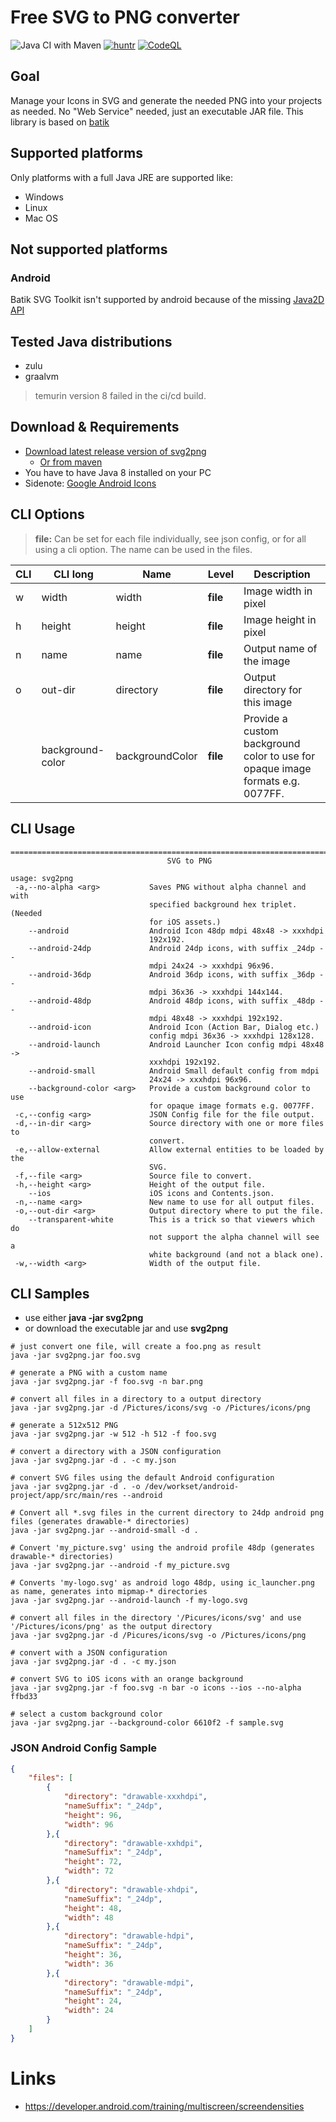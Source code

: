 # Free SVG to PNG converter 

![Java CI with Maven](https://github.com/sterlp/svg2png/workflows/Java%20CI%20with%20Maven/badge.svg?branch=master)
[![huntr](https://cdn.huntr.dev/huntr_security_badge_mono.svg)](https://huntr.dev)
[![CodeQL](https://github.com/sterlp/svg2png/actions/workflows/codeql-analysis.yml/badge.svg)](https://github.com/sterlp/svg2png/actions/workflows/codeql-analysis.yml)

## Goal
Manage your Icons in SVG and generate the needed PNG into your projects as needed. No "Web Service" needed, just an executable JAR file. This library is based on [batik](https://xmlgraphics.apache.org/batik/)

## Supported platforms
Only platforms with a full Java JRE are supported like:

- Windows
- Linux
- Mac OS

## Not supported platforms

### Android

Batik SVG Toolkit isn't supported by android because of the missing [Java2D API](https://stackoverflow.com/questions/7418937/how-to-integrate-batik-with-android-to-open-display-svg-files)

## Tested Java distributions

- zulu
- graalvm

> temurin version 8 failed in the ci/cd build. 

## Download & Requirements

* [Download latest release version of svg2png](https://github.com/puel/svg2png/releases)
  * [Or from maven](https://central.sonatype.com/artifact/org.sterl.svg2png/svg2png)
* You have to have Java 8 installed on your PC
* Sidenote: [Google Android Icons](https://www.google.com/design/icons/)

## CLI Options

  > **file:** Can be set for each file individually, see json config, or for all using a cli option. The name can be used in the files.

| CLI | CLI long | Name      | Level      | Description      |
| --- | -------- | --------- | ---------- | ---------------- |
| w   | width    | width     | **file**   | Image width in pixel |
| h   | height   | height    | **file**   | Image height in pixel |
| n   | name     | name      | **file**   | Output name of the image |
| o   | out-dir  | directory | **file**   | Output directory for this image |
| | background-color   | backgroundColor    | **file**  | Provide a custom background color to use for opaque image formats e.g. 0077FF. |




## CLI Usage

```
================================================================================
                                   SVG to PNG                                   

usage: svg2png
 -a,--no-alpha <arg>           Saves PNG without alpha channel and with
                               specified background hex triplet. (Needed
                               for iOS assets.)
    --android                  Android Icon 48dp mdpi 48x48 -> xxxhdpi
                               192x192.
    --android-24dp             Android 24dp icons, with suffix _24dp --
                               mdpi 24x24 -> xxxhdpi 96x96.
    --android-36dp             Android 36dp icons, with suffix _36dp --
                               mdpi 36x36 -> xxxhdpi 144x144.
    --android-48dp             Android 48dp icons, with suffix _48dp --
                               mdpi 48x48 -> xxxhdpi 192x192.
    --android-icon             Android Icon (Action Bar, Dialog etc.)
                               config mdpi 36x36 -> xxxhdpi 128x128.
    --android-launch           Android Launcher Icon config mdpi 48x48 ->
                               xxxhdpi 192x192.
    --android-small            Android Small default config from mdpi
                               24x24 -> xxxhdpi 96x96.
    --background-color <arg>   Provide a custom background color to use
                               for opaque image formats e.g. 0077FF.
 -c,--config <arg>             JSON Config file for the file output.
 -d,--in-dir <arg>             Source directory with one or more files to
                               convert.
 -e,--allow-external           Allow external entities to be loaded by the
                               SVG.
 -f,--file <arg>               Source file to convert.
 -h,--height <arg>             Height of the output file.
    --ios                      iOS icons and Contents.json.
 -n,--name <arg>               New name to use for all output files.
 -o,--out-dir <arg>            Output directory where to put the file.
    --transparent-white        This is a trick so that viewers which do
                               not support the alpha channel will see a
                               white background (and not a black one).
 -w,--width <arg>              Width of the output file.
```

## CLI Samples

* use either **java -jar svg2png**
* or download the executable jar and use **svg2png**

```Shell
# just convert one file, will create a foo.png as result
java -jar svg2png.jar foo.svg

# generate a PNG with a custom name
java -jar svg2png.jar -f foo.svg -n bar.png

# convert all files in a directory to a output directory
java -jar svg2png.jar -d /Pictures/icons/svg -o /Pictures/icons/png

# generate a 512x512 PNG
java -jar svg2png.jar -w 512 -h 512 -f foo.svg

# convert a directory with a JSON configuration
java -jar svg2png.jar -d . -c my.json

# convert SVG files using the default Android configuration
java -jar svg2png.jar -d . -o /dev/workset/android-project/app/src/main/res --android

# Convert all *.svg files in the current directory to 24dp android png files (generates drawable-* directories)
java -jar svg2png.jar --android-small -d .

# Convert 'my_picture.svg' using the android profile 48dp (generates drawable-* directories)
java -jar svg2png.jar --android -f my_picture.svg

# Converts 'my-logo.svg' as android logo 48dp, using ic_launcher.png as name, generates into mipmap-* directories
java -jar svg2png.jar --android-launch -f my-logo.svg

# convert all files in the directory '/Picures/icons/svg' and use '/Pictures/icons/png' as the output directory
java -jar svg2png.jar -d /Picures/icons/svg -o /Pictures/icons/png

# convert with a JSON configuration
java -jar svg2png.jar -d . -c my.json

# convert SVG to iOS icons with an orange background
java -jar svg2png.jar -f foo.svg -n bar -o icons --ios --no-alpha ffbd33

# select a custom background color
java -jar svg2png.jar --background-color 6610f2 -f sample.svg
```

### JSON Android Config Sample

```JSON
{
    "files": [
        {
            "directory": "drawable-xxxhdpi",
            "nameSuffix": "_24dp",
            "height": 96,
            "width": 96
        },{
            "directory": "drawable-xxhdpi",
            "nameSuffix": "_24dp",
            "height": 72,
            "width": 72
        },{
            "directory": "drawable-xhdpi",
            "nameSuffix": "_24dp",
            "height": 48,
            "width": 48
        },{
            "directory": "drawable-hdpi",
            "nameSuffix": "_24dp",
            "height": 36,
            "width": 36
        },{
            "directory": "drawable-mdpi",
            "nameSuffix": "_24dp",
            "height": 24,
            "width": 24
        }
    ]
}
```

# Links
- https://developer.android.com/training/multiscreen/screendensities
